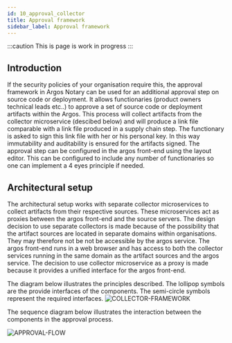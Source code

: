 ```yaml
---
id: 10_approval_collector
title: Approval framework
sidebar_label: Approval framework
---
```

:::caution
This is page is work in progress
:::

## Introduction
If the security policies of your organisation require this, the approval framework in Argos Notary can be used for an
additional approval step on source code or deployment.
It allows functionaries (product owners technical leads etc..) to approve a set of source code or deployment artifacts within the Argos.
This process will collect artifacts from the collector microservice (descibed below) and will produce a link file comparable with a link file produced in a supply chain step.
The functionary is asked to sign this link file with her or his personal key. In this way immutability and auditability is ensured for the artifacts signed.
The approval step can be configured in the argos front-end using the layout editor.
This can be configured to include any number of functionaries so one can implement a 4 eyes principle if needed.

## Architectural setup
The architectural setup works with separate collector microservices to collect artifacts from their respective sources.
These microservices act as proxies between the argos front-end and the source servers.
The design decision to use separate collectors is made because of the possibility that the artifact sources are located in separate domains within organisations.
They may therefore not be not be accessible by the argos service.
The argos front-end runs in a web browser and has access to both the collector services running in the same domain as the artifact sources and the argos service.
The decision to use collector microservice as a proxy is made because it provides a unified interface for the argos front-end.

The diagram below illustrates the principles described.
The lollipop symbols are the provide interfaces of the components.
The semi-circle symbols represent the required interfaces.
![COLLECTOR-FRAMEWORK](/img/approvals/collector-framework.svg)

The sequence diagram below illustrates the interaction between the components in the approval process.

![APPROVAL-FLOW](/img/approvals/approval_flow.svg)





